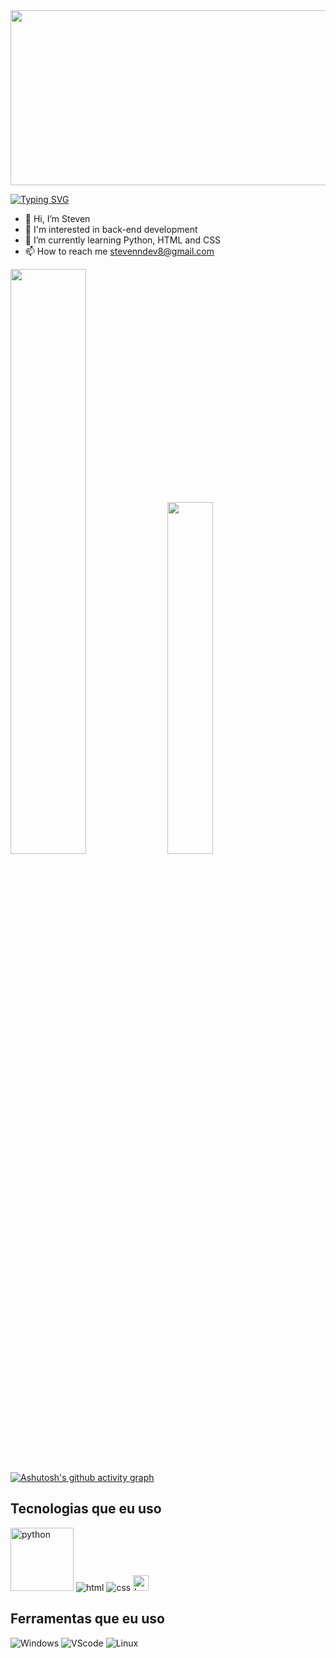 <img src="https://i.pinimg.com/originals/42/83/6a/42836adf0826dbfa27034fc55566d3a2.gif" width="1000px" height="280px">

[![Typing SVG](https://readme-typing-svg.herokuapp.com/?color=FFD700&size=35&center=true&vCenter=true&width=1000&lines=Oi+Sou+Steven+Araújo+Aprendiz+Back-End+🛠️;Bem-vindo+ao+Meu+GitHub+:%29)](https://git.io/typing-svg)

- 👋 Hi, I’m Steven
- 👀 I'm interested in back-end development
- 🌱 I’m currently learning Python, HTML and CSS
- 📫 How to reach me stevenndev8@gmail.com

<p><img width="49%" src="https://github-readme-stats.vercel.app/api?username=steven-dev8&show_icons=true&theme=dark&locale=pt-br"> <img width="38%" src="https://github-readme-stats.vercel.app/api/top-langs/?username=steven-dev8&layout=compact&theme=dark"></p>

[![Ashutosh's github activity graph](https://github-readme-activity-graph.vercel.app/graph?username=steven-dev8&bg_color=000000&color=B8860B&line=FFD700&point=FFFFFF&area=true&hide_border=true)](https://github.com/ashutosh00710/github-readme-activity-graph)


## Tecnologias que eu uso

<div>
    <img src="https://img.shields.io/badge/Python-14354C?style=for-the-badge&logo=python&logoColor=white" alt="python" width="101">
    <img src="https://img.shields.io/badge/HTML5-E34F26?style=for-the-badge&logo=html5&logoColor=white" alt="html">
    <img src="https://img.shields.io/badge/CSS3-1572B6?style=for-the-badge&logo=css3&logoColor=white" alt="css">
    <img src="https://cdn.discordapp.com/attachments/879885461903007756/1284407886071463956/799-7996506_black-mage-8-bit-final-fantasy-black-mage-removebg-preview.png?ex=66e6858f&is=66e5340f&hm=e9492bbc4155e4a88581e4eb16a5ee7a4b4948f2798e6dc8096b0b70529a9d23&" width="25px" alt="boneco dark fantasy">
</div>

## Ferramentas que eu uso
![Windows](https://img.shields.io/badge/Windows-0078D4?style=for-the-badge&logo=windows&logoColor=white)
![VScode](https://img.shields.io/badge/vscode-14354C?style=for-the-badge&logo=vscode&logoColor=white&bgcolor=darkblue)
![Linux](https://img.shields.io/badge/linux-2E2E2E?style=for-the-badge&logo=vscode&logoColor=white)

